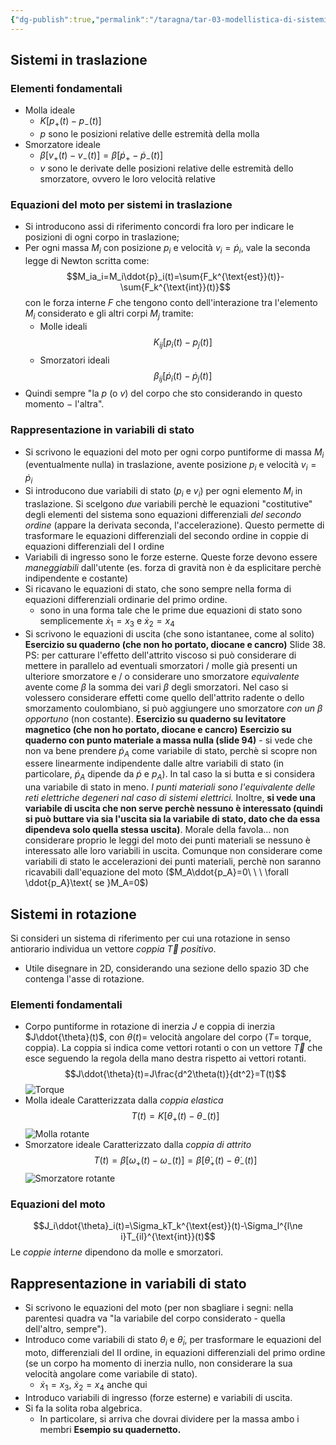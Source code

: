 ```yaml
---
{"dg-publish":true,"permalink":"/taragna/tar-03-modellistica-di-sistemi-meccanici/"}
---
```


## Sistemi in traslazione
### Elementi fondamentali
- Molla ideale
	- $K[p_+(t)-p_-(t)]$
	- $p$ sono le posizioni relative delle estremità della molla
- Smorzatore ideale
	- $\beta[v_+(t)-v_-(t)]=\beta[\dot{p}_+-\dot{p}_-(t)]$
	- $v$ sono le derivate delle posizioni relative delle estremità dello smorzatore, ovvero le loro velocità relative
### Equazioni del moto per sistemi in traslazione
- Si introducono assi di riferimento concordi fra loro per indicare le posizioni di ogni corpo in traslazione;
- Per ogni massa $M_i$ con posizione $p_i$ e velocità $v_i=\dot{p}_i$, vale la seconda legge di Newton scritta come: $$M_ia_i=M_i\ddot{p}_i(t)=\sum{F_k^{\text{est}}(t)}-\sum{F_k^{\text{int}}(t)}$$con le forza interne $F$ che tengono conto dell'interazione tra l'elemento $M_i$ considerato e gli altri corpi $M_j$ tramite: 
	- Molle ideali $$K_{ij}[p_i(t)-p_j(t)]$$
	- Smorzatori ideali $$\beta_{ij}[\dot{p}_i(t)-\dot{p}_j(t)]$$
- Quindi sempre "la $p$ (o $v$) del corpo che sto considerando in questo momento $-$ l'altra".
### Rappresentazione in variabili di stato
- Si scrivono le equazioni del moto per ogni corpo puntiforme di massa $M_i$ (eventualmente nulla) in traslazione, avente posizione $p_i$ e velocità $v_i=\dot{p}_i$ 
- Si introducono due variabili di stato ($p_i$ e $v_i$) per ogni elemento $M_i$ in traslazione. Si scelgono *due* variabili perchè le equazioni "costitutive" degli elementi del sistema sono equazioni differenziali *del secondo ordine* (appare la derivata seconda, l'accelerazione). Questo permette di trasformare le equazioni differenziali del secondo ordine in coppie di equazioni differenziali del I ordine
- Variabili di ingresso sono le forze esterne. Queste forze devono essere *maneggiabili* dall'utente (es. forza di gravità non è da esplicitare perchè indipendente e costante)
- Si ricavano le equazioni di stato, che sono sempre nella forma di equazioni differenziali ordinarie del primo ordine.
	- sono in una forma tale che le prime due equazioni di stato sono semplicemente $\dot{x}_1=x_3$ e $\dot{x}_2=x_4$
- Si scrivono le equazioni di uscita (che sono istantanee, come al solito)
**Esercizio su quaderno (che non ho portato, diocane e cancro)** Slide 38.
PS: per catturare l'effetto dell'attrito viscoso si può considerare di mettere in parallelo ad eventuali smorzatori / molle già presenti un ulteriore smorzatore e / o considerare uno smorzatore *equivalente* avente come $\beta$ la somma dei vari $\beta$ degli smorzatori.
Nel caso si volessero considerare effetti come quello dell'attrito radente o dello smorzamento coulombiano, si può aggiungere uno smorzatore *con un $\beta$ opportuno* (non costante).
**Esercizio su quaderno su levitatore magnetico (che non ho portato, diocane e cancro)**
**Esercizio su quaderno con punto materiale a massa nulla (slide 94)** - si vede che non va bene prendere $\dot{p}_A$ come variabile di stato, perchè si scopre non essere linearmente indipendente dalle altre variabili di stato (in particolare, $\dot{p}_A$ dipende da $\dot{p}$ e $p_A$). In tal caso la si butta e si considera una variabile di stato in meno. 
*I punti materiali sono l'equivalente delle reti elettriche degeneri nal caso di sistemi elettrici.*
Inoltre, **si vede una variabile di uscita che non serve perchè nessuno è interessato (quindi si può buttare via sia l'uscita sia la variabile di stato, dato che da essa dipendeva solo quella stessa uscita)**.
Morale della favola... non considerare proprio le leggi del moto dei punti materiali se nessuno è interessato alle loro variabili in uscita. Comunque non considerare come variabili di stato le accelerazioni dei punti materiali, perchè non saranno ricavabili dall'equazione del moto ($M_A\ddot{p_A}=0\ \ \ \forall \ddot{p_A}\text{ se }M_A=0$)
## Sistemi in rotazione
Si consideri un sistema di riferimento per cui una rotazione in senso antiorario individua un vettore *coppia* $\vec{T}$ *positivo*.
- Utile disegnare in 2D, considerando una sezione dello spazio 3D che contenga l'asse di rotazione.
### Elementi fondamentali
- Corpo puntiforme in rotazione di inerzia $J$ e coppia di inerzia $J\ddot{\theta}(t)$, con $\theta(t)=$ velocità angolare del corpo ($T=$ torque, coppia). La coppia si indica come vettori rotanti o con un vettore $\vec{T}$ che esce seguendo la regola della mano destra rispetto ai vettori rotanti. $$J\ddot{\theta}(t)=J\frac{d^2\theta(t)}{dt^2}=T(t)$$![Torque](/img/user/img/torque.png)
- Molla ideale
	Caratterizzata dalla *coppia elastica*
	$$T(t)= K[\theta_+(t)-\theta_-(t)]$$
	![Molla rotante](/img/user/img/molla_ideale.png)
- Smorzatore ideale
	Caratterizzato dalla *coppia di attrito*
	$$T(t)= \beta[\omega_+(t)-\omega_-(t)] = \beta[\dot{\theta}_+(t)-\dot{\theta}_-(t)]$$
	![Smorzatore rotante](/img/user/img/smorzatore_ideale.png)
### Equazioni del moto
$$J_i\ddot{\theta}_i(t)=\Sigma_kT_k^{\text{est}}(t)-\Sigma_l^{l\ne i}T_{il}^{\text{int}}(t)$$
Le *coppie interne* dipendono da molle e smorzatori.
## Rappresentazione in variabili di stato
- Si scrivono le equazioni del moto (per non sbagliare i segni: nella parentesi quadra va "la variabile del corpo considerato - quella dell'altro, sempre").
- Introduco come variabili di stato $\theta_i$ e $\dot{\theta}_i$, per trasformare le equazioni del moto, differenziali del II ordine, in equazioni differenziali del primo ordine (se un corpo ha momento di inerzia nullo, non considerare la sua velocità angolare come variabile di stato).
	- $\dot{x}_1=x_3$, $\dot{x}_2=x_4$ anche qui
- Introduco variabili di ingresso (forze esterne) e variabili di uscita.
- Si fa la solita roba algebrica.
	- In particolare, si arriva che dovrai dividere per la massa ambo i membri 
**Esempio su quadernetto.**